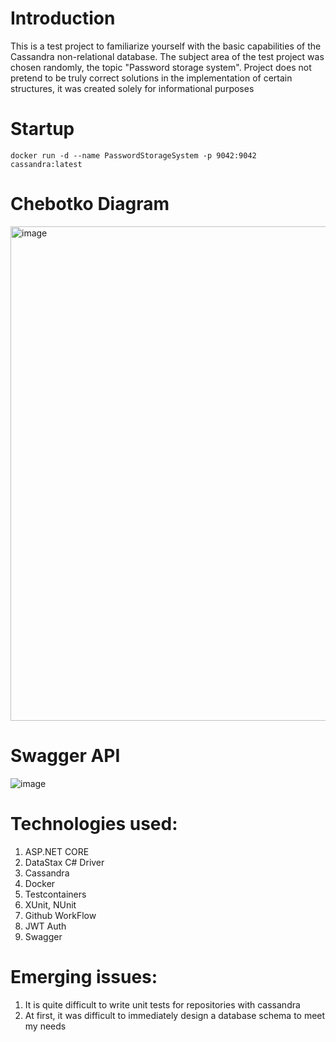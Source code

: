 # Introduction

This is a test project to familiarize yourself with the basic capabilities of the Cassandra non-relational database.
The subject area of the test project was chosen randomly, the topic "Password storage system".
Project does not pretend to be truly correct solutions in the implementation of certain structures,
it was created solely for informational purposes

# Startup
```
docker run -d --name PasswordStorageSystem -p 9042:9042 cassandra:latest
```

# Chebotko Diagram
<img width="791" alt="image" src="https://github.com/7645re/PasswordStorageSystem/assets/89273037/4e710757-94b4-4808-9843-8b2e7fa16ef0">

# Swagger API
![image](https://github.com/7645re/PasswordStorageSystem/assets/89273037/d2222690-6595-4829-8035-837433a42ab0)


# Technologies used:
 1. ASP.NET CORE
 2. DataStax C# Driver
 3. Cassandra
 4. Docker
 5. Testcontainers
 6. XUnit, NUnit
 7. Github WorkFlow
 8. JWT Auth
 9. Swagger

# Emerging issues:
 1. It is quite difficult to write unit tests for repositories with cassandra
 2. At first, it was difficult to immediately design a database schema to meet my needs

